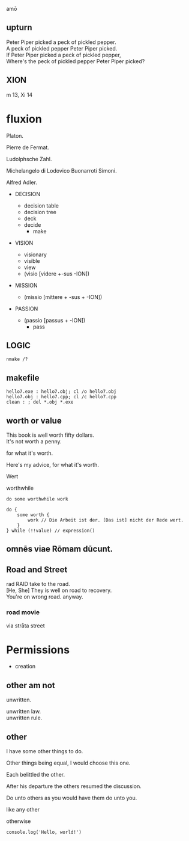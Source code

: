 amō

upturn
---------------

Peter Piper picked a peck of pickled pepper.\
A peck of pickled pepper Peter Piper picked.\
If Peter Piper picked a peck of pickled pepper,\
Where's the peck of pickled pepper Peter Piper picked?

## XION
m 13, Xi 14

# fluxion

Platon.

Pierre de Fermat.

Ludolphsche Zahl.

Michelangelo di Lodovico Buonarroti Simoni.

Alfred Adler.

* DECISION
  - decision table
  - decision tree
  - deck
  - decide
      - make

* VISION
  - visionary
  - visible
  - view
  - (visio [videre +-sus -ION])

* MISSION
  - (missio [mittere + -sus + -ION])

* PASSION
  - (passio [passus + -ION])
      - pass

LOGIC
---------------

```
nmake /?
```

makefile <sample>
---------------
```
hello7.exe : hello7.obj; cl /o hello7.obj
hello7.obj : hello7.cpp; cl /c hello7.cpp
clean : ; del *.obj *.exe
```

worth or value
---------------
This book is well worth fifty dollars.\
It's not worth  a penny.

for what  it's worth.

Here's my advice, for what it's worth.

Wert

worthwhile
```
do some worthwhile work

do {
    some worth {
        work // Die Arbeit ist der. [Das ist] nicht der Rede wert.
    }
} while (!!value) // expression()
```

## omnēs viae Rōmam dūcunt.

## Road and Street

rad RAID
take to the road.\
[He, She] They is well on road to recovery.\
You're on wrong road.
anyway.

### road movie 
via strāta   street

# Permissions

- creation

other am not
---------------

unwritten.

unwritten law. <br>
unwritten rule. <br>

other
---------------
I have some other things to do.

Other things being equal, I would choose this one.

Each belittled the other.

After his departure the others resumed the discussion.

Do unto others as you would have them do unto you.

like any other

otherwise


```
console.log('Hello, world!')
```
